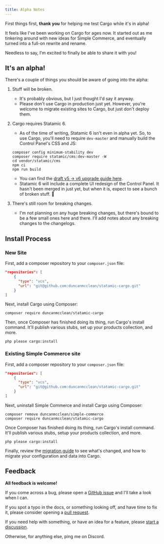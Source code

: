 ```yaml
---
title: Alpha Notes
---
```


First things first, **thank you** for helping me test Cargo while it's in alpha!

It feels like I've been working on Cargo for ages now. It started out as me tinkering around with new ideas for Simple Commerce, and eventually turned into a full-on rewrite and rename. 

Needless to say, I'm excited to finally be able to share it with you! 

## It's an alpha!
There's a couple of things you should be aware of going into the alpha:

1. Stuff will be broken.
	* It's probably obvious, but I just thought I'd say it anyway.
    * Please don't use Cargo in production just yet. However, you're welcome to migrate existing sites to Cargo, but just don't deploy them.
2. Cargo requires Statamic 6.
   * As of the time of writing, Statamic 6 isn't even in alpha yet. So, to use Cargo, you'll need to require `dev-master` and manually build the Control Panel's CSS and JS:

	```
	composer config minimum-stability dev
	composer require statamic/cms:dev-master -W
	cd vendor/statamic/cms
	npm ci
	npm run build
	```

	* You can find the [draft v5 -> v6 upgrade guide here](https://github.com/statamic/docs/blob/6.0/content/collections/docs/5-to-6.md).
    * Statamic 6 will include a complete UI redesign of the Control Panel. It hasn't been merged in just yet, but when it is, expect to see a bunch of broken stuff. 🫠
3. There's still room for breaking changes.
    * I'm not planning on any huge breaking changes, but there's bound to be a few small ones here and there. I'll add notes about any breaking changes to the changelogs.

## Install Process
### New Site
First, add a composer repository to your `composer.json` file:

```json
"repositories": [
    {
      "type": "vcs",
      "url": "git@github.com:duncanmcclean/statamic-cargo.git"
    }
]
```

Next, install Cargo using Composer:

```
composer require duncanmcclean/statamic-cargo
```

Then, once Composer has finished doing its thing, run Cargo's install command. It'll publish various stubs, set up your products collection, and more.

```
php please cargo:install
```

### Existing Simple Commerce site
First, add a composer repository to your `composer.json` file:

```json
"repositories": [
    {
      "type": "vcs",
      "url": "git@github.com:duncanmcclean/statamic-cargo.git"
    }
]
```

Next, uninstall Simple Commerce and install Cargo using Composer:

```
composer remove duncanmcclean/simple-commerce
composer require duncanmcclean/statamic-cargo
```

Once Composer has finished doing its thing, run Cargo's install command. It'll publish various stubs, setup your products collection, and more.

```
php please cargo:install
```

Finally, review the [migration guide](/docs/migrating-from-simple-commerce) to see what's changed, and how to migrate your configuration and data into Cargo.

## Feedback
**All feedback is welcome!**

If you come across a bug, please open a [GitHub issue](https://github.com/duncanmcclean/statamic-cargo/issues/new?template=bug_report.yml) and I'll take a look when I can. 

If you spot a typo in the docs, or something looking off, and have time to fix it, please consider opening a [pull request](https://github.com/duncanmcclean/statamic-cargo/pulls). 

If you need help with something, or have an idea for a feature, please [start a discussion](https://github.com/duncanmcclean/statamic-cargo/discussions/new/choose).

Otherwise, for anything else, ping me on Discord. 